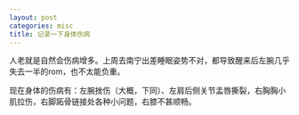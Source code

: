 ```yaml
---
layout: post
categories: misc
title: 记录一下身体伤病
---
```


人老就是自然会伤病增多。上周去南宁出差睡眠姿势不对，都导致醒来后左腕几乎失去一半的rom，也不太能负重。

现在身体的伤病有：左腕挫伤（大概，下同）、左肩后侧关节盂唇撕裂，右胸胸小肌拉伤，右脚跖骨链接处各种小问题，右膝不甚顺畅。

